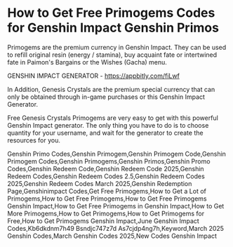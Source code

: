 # How to Get Free Primogems Codes for Genshin Impact Genshin Primos

Primogems are the premium currency in Genshin Impact. They can be used to refill original resin (energy / stamina), buy acquaint fate or intertwined fate in Paimon's Bargains or the Wishes (Gacha) menu.

GENSHIN IMPACT GENERATOR - https://appbitly.com/fiLwf

In Addition, Genesis Crystals are the premium special currency that can only be obtained through in-game purchases or this Genshin Impact Generator.

Free Genesis Crystals Primogems are very easy to get with this powerful Genshin Impact generator. The only thing you have to do is to choose quantity for your username, and wait for the generator to create the resources for you.

Genshin Primo Codes,Genshin Primogem,Genshin Primogem Code,Genshin Primogem Codes,Genshin Primogems,Genshin Primos,Genshin Promo Codes,Genshin Redeem Code,Genshin Redeem Code 2025,Genshin Redeem Codes,Genshin Redeem Codes 2.5,Genshin Redeem Codes 2025,Genshin Redeem Codes March 2025,Genshin Redemption Page,Genshinimpact Codes,Get Free Primogems,How to Get a Lot of Primogems,How to Get Free Primogems,How to Get Free Primogems Genshin Impact,How to Get Free Primogems in Genshin Impact,How to Get More Primogems,How to Get Primogems,How to Get Primogems for Free,How to Get Primogems Genshin Impact,June Genshin Impact Codes,Kb6dkdnm7h49 Bsndjc747z7d As7cjdp4ng7h,Keyword,March 2025 Genshin Codes,March Genshin Codes 2025,New Codes Genshin Impact

